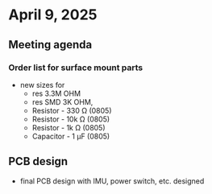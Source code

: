 # April 9, 2025

## Meeting agenda
### Order list for surface mount parts
- new sizes for
    - res 3.3M OHM
    - res SMD 3K OHM, 
    - Resistor - 330 Ω (0805)
    - Resistor - 10k Ω (0805)
    - Resistor - 1k Ω (0805)
    - Capacitor - 1 µF (0805)

## PCB design
- final PCB design with IMU, power switch, etc. designed